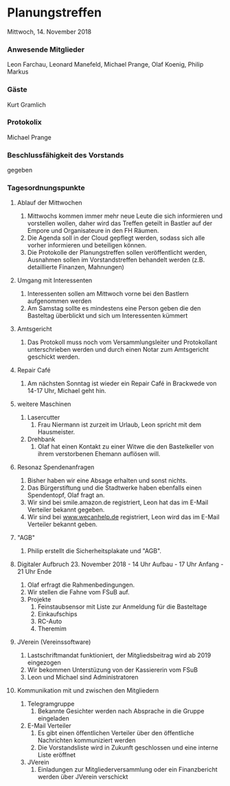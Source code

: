 # **Planungstreffen**
Mittwoch, 14. November 2018

### Anwesende Mitglieder
Leon Farchau, Leonard Manefeld, Michael Prange, Olaf Koenig, Philip Markus

### Gäste
Kurt Gramlich

### Protokolix
Michael Prange

### Beschlussfähigkeit des Vorstands
gegeben

### Tagesordnungspunkte
1. Ablauf der Mittwochen
	1. Mittwochs kommen immer mehr neue Leute die sich informieren und vorstellen wollen, daher wird das Treffen geteilt in Bastler auf der Empore und Organisateure in den FH Räumen.
	1. Die Agenda soll in der Cloud gepflegt werden, sodass sich alle vorher informieren und beteiligen können.
	1. Die Protokolle der Planungstreffen sollen veröffentlicht werden, Ausnahmen sollen im Vorstandstreffen behandelt werden (z.B. detaillierte Finanzen, Mahnungen)

1. Umgang mit Interessenten
	1. Interessenten sollen am Mittwoch vorne bei den Bastlern aufgenommen werden
	1. Am Samstag sollte es mindestens eine Person geben die den Basteltag überblickt und sich um Interessenten kümmert
1. Amtsgericht
	1. Das Protokoll muss noch vom Versammlungsleiter und Protokollant unterschrieben werden und durch einen Notar zum Amtsgericht geschickt werden.
1. Repair Café
	1. Am nächsten Sonntag ist wieder ein Repair Café in Brackwede von 14-17 Uhr, Michael geht hin.
1. weitere Maschinen
	1. Lasercutter
		1. Frau Niermann ist zurzeit im Urlaub, Leon spricht mit dem Hausmeister.
	1. Drehbank
		1. Olaf hat einen Kontakt zu einer Witwe die den Bastelkeller von ihrem verstorbenen Ehemann auflösen will.
1. Resonaz Spendenanfragen
	1. Bisher haben wir eine Absage erhalten und sonst nichts.
	1. Das Bürgerstiftung und die Stadtwerke haben ebenfalls einen Spendentopf, Olaf fragt an.
	1. Wir sind bei smile.amazon.de registriert, Leon hat das im E-Mail Verteiler bekannt gegeben.
	1. Wir sind bei www.wecanhelp.de registriert, Leon wird das im E-Mail Verteiler bekannt geben.
1. "AGB"
	1. Philip erstellt die Sicherheitsplakate und "AGB".
1. Digitaler Aufbruch 23. November 2018 - 14 Uhr Aufbau - 17 Uhr Anfang - 21 Uhr Ende
	1. Olaf erfragt die Rahmenbedingungen.
	1. Wir stellen die Fahne vom FSuB auf.
	1. Projekte
		1. Feinstaubsensor mit Liste zur Anmeldung für die Basteltage
		1. Einkaufschips
		1. RC-Auto
		1. Theremim
1. JVerein (Vereinssoftware)
	1. Lastschriftmandat funktioniert, der Mitgliedsbeitrag wird ab 2019 eingezogen
	1. Wir bekommen Unterstüzung von der Kassiererin vom FSuB
	1. Leon und Michael sind Administratoren
1. Kommunikation mit und zwischen den Mitgliedern
	1. Telegramgruppe
		1. Bekannte Gesichter werden nach Absprache in die Gruppe eingeladen
	1. E-Mail Verteiler
		1. Es gibt einen öffentlichen Verteiler über den öffentliche Nachrichten kommuniziert werden
		1. Die Vorstandsliste wird in Zukunft geschlossen und eine interne Liste eröffnet
	1. JVerein
		1. Einladungen zur Mitgliederversammlung oder ein Finanzbericht werden über JVerein verschickt
